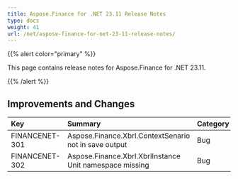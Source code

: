 ```yaml
---
title: Aspose.Finance for .NET 23.11 Release Notes
type: docs
weight: 41
url: /net/aspose-finance-for-net-23-11-release-notes/
---
```


{{% alert color="primary" %}}

This page contains release notes for Aspose.Finance for .NET 23.11.

{{% /alert %}}

## **Improvements and Changes**

|**Key**|**Summary**|**Category**|
| :- | :- | :- |
|FINANCENET-301|Aspose.Finance.Xbrl.ContextSenario not in save output|Bug|
|FINANCENET-302|Aspose.Finance.Xbrl.XbrlInstance Unit namespace missing|Bug|

